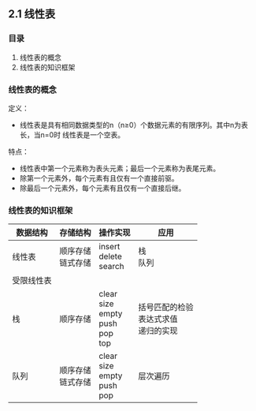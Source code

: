 ## 2.1 线性表

### 目录

1. 线性表的概念
2. 线性表的知识框架



### 线性表的概念

定义：

* 线性表是具有相同数据类型的n（n≥0）个数据元素的有限序列。其中n为表长，当n=0时 线性表是一个空表。



特点：

* 线性表中第一个元素称为表头元素；最后一个元素称为表尾元素。
* 除第一个元素外，每个元素有且仅有一个直接前驱。
* 除最后一个元素外，每个元素有且仅有一个直接后继。



### 线性表的知识框架

| 数据结构   | 存储结构               | 操作实现                                               | 应用                                           |
| ---------- | ---------------------- | ------------------------------------------------------ | ---------------------------------------------- |
| 线性表     | 顺序存储<br />链式存储 | insert<br />delete<br />search                         | 栈<br />队列                                   |
| 受限线性表 |                        |                                                        |                                                |
| 栈         | 顺序存储               | clear<br />size<br />empty<br />push<br />pop<br />top | 括号匹配的检验<br />表达式求值<br />递归的实现 |
| 队列       | 顺序存储<br />链式存储 | clear<br />size<br />empty<br />push<br />pop          | 层次遍历                                       |

